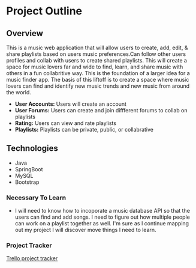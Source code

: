 # Project Outline

## Overview

This is a music web application that will allow users to create, add, edit, & share playlists based on users music preferences.Can follow other users profiles and collab with users to create shared playlists. This will create a space for music lovers far and wide to find, learn, and share music with others in a fun collabritive way. This is the foundation of a larger idea for a music finder app. The basis of this liftoff is to create a space where music lovers can find and identify new music trends and new music from around the world.
* **User Accounts:** Users will create an account
* **User Forums:** Users can create and join diffferent forums to collab on playlists
* **Rating:** Users can view and rate playlists
* **Playlists:** Playlists can be private,  public, or collabrative

## Technologies
* Java
* SpringBoot
* MySQL
* Bootstrap

### Necessary To Learn
* I will need to know how to incoporate a music database API so that the users can find and add songs. I need to figure out how multiple people can work on a playlist together as well. I'm sure as I continue mapping out my project I will discover move things I need to learn.
### Project Tracker
[Trello project tracker](https://trello.com/b/ODy7qDkb/)
